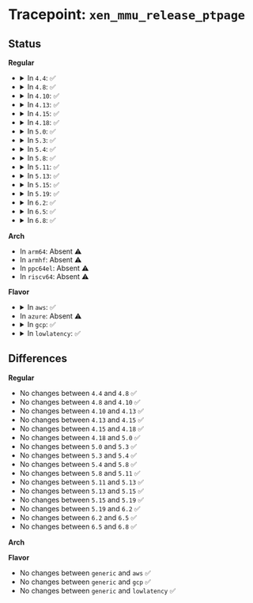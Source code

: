 # Tracepoint: <code>xen_mmu_release_ptpage</code>

## Status
<b>Regular</b>
<ul>
<li>
<details>
<summary>In <code>4.4</code>: ✅</summary>

Event:

```c
struct trace_event_raw_xen_mmu_release_ptpage {
    struct trace_entry ent;
    long unsigned int pfn;
    unsigned int level;
    bool pinned;
    char __data[0];
};
```
Function:

```c
void trace_event_raw_event_xen_mmu_release_ptpage(void *__data, long unsigned int pfn, unsigned int level, bool pinned);
```
</details>
</li>
<li>
<details>
<summary>In <code>4.8</code>: ✅</summary>

Event:

```c
struct trace_event_raw_xen_mmu_release_ptpage {
    struct trace_entry ent;
    long unsigned int pfn;
    unsigned int level;
    bool pinned;
    char __data[0];
};
```
Function:

```c
void trace_event_raw_event_xen_mmu_release_ptpage(void *__data, long unsigned int pfn, unsigned int level, bool pinned);
```
</details>
</li>
<li>
<details>
<summary>In <code>4.10</code>: ✅</summary>

Event:

```c
struct trace_event_raw_xen_mmu_release_ptpage {
    struct trace_entry ent;
    long unsigned int pfn;
    unsigned int level;
    bool pinned;
    char __data[0];
};
```
Function:

```c
void trace_event_raw_event_xen_mmu_release_ptpage(void *__data, long unsigned int pfn, unsigned int level, bool pinned);
```
</details>
</li>
<li>
<details>
<summary>In <code>4.13</code>: ✅</summary>

Event:

```c
struct trace_event_raw_xen_mmu_release_ptpage {
    struct trace_entry ent;
    long unsigned int pfn;
    unsigned int level;
    bool pinned;
    char __data[0];
};
```
Function:

```c
void trace_event_raw_event_xen_mmu_release_ptpage(void *__data, long unsigned int pfn, unsigned int level, bool pinned);
```
</details>
</li>
<li>
<details>
<summary>In <code>4.15</code>: ✅</summary>

Event:

```c
struct trace_event_raw_xen_mmu_release_ptpage {
    struct trace_entry ent;
    long unsigned int pfn;
    unsigned int level;
    bool pinned;
    char __data[0];
};
```
Function:

```c
void trace_event_raw_event_xen_mmu_release_ptpage(void *__data, long unsigned int pfn, unsigned int level, bool pinned);
```
</details>
</li>
<li>
<details>
<summary>In <code>4.18</code>: ✅</summary>

Event:

```c
struct trace_event_raw_xen_mmu_release_ptpage {
    struct trace_entry ent;
    long unsigned int pfn;
    unsigned int level;
    bool pinned;
    char __data[0];
};
```
Function:

```c
void trace_event_raw_event_xen_mmu_release_ptpage(void *__data, long unsigned int pfn, unsigned int level, bool pinned);
```
</details>
</li>
<li>
<details>
<summary>In <code>5.0</code>: ✅</summary>

Event:

```c
struct trace_event_raw_xen_mmu_release_ptpage {
    struct trace_entry ent;
    long unsigned int pfn;
    unsigned int level;
    bool pinned;
    char __data[0];
};
```
Function:

```c
void trace_event_raw_event_xen_mmu_release_ptpage(void *__data, long unsigned int pfn, unsigned int level, bool pinned);
```
</details>
</li>
<li>
<details>
<summary>In <code>5.3</code>: ✅</summary>

Event:

```c
struct trace_event_raw_xen_mmu_release_ptpage {
    struct trace_entry ent;
    long unsigned int pfn;
    unsigned int level;
    bool pinned;
    char __data[0];
};
```
Function:

```c
void trace_event_raw_event_xen_mmu_release_ptpage(void *__data, long unsigned int pfn, unsigned int level, bool pinned);
```
</details>
</li>
<li>
<details>
<summary>In <code>5.4</code>: ✅</summary>

Event:

```c
struct trace_event_raw_xen_mmu_release_ptpage {
    struct trace_entry ent;
    long unsigned int pfn;
    unsigned int level;
    bool pinned;
    char __data[0];
};
```
Function:

```c
void trace_event_raw_event_xen_mmu_release_ptpage(void *__data, long unsigned int pfn, unsigned int level, bool pinned);
```
</details>
</li>
<li>
<details>
<summary>In <code>5.8</code>: ✅</summary>

Event:

```c
struct trace_event_raw_xen_mmu_release_ptpage {
    struct trace_entry ent;
    long unsigned int pfn;
    unsigned int level;
    bool pinned;
    char __data[0];
};
```
Function:

```c
void trace_event_raw_event_xen_mmu_release_ptpage(void *__data, long unsigned int pfn, unsigned int level, bool pinned);
```
</details>
</li>
<li>
<details>
<summary>In <code>5.11</code>: ✅</summary>

Event:

```c
struct trace_event_raw_xen_mmu_release_ptpage {
    struct trace_entry ent;
    long unsigned int pfn;
    unsigned int level;
    bool pinned;
    char __data[0];
};
```
Function:

```c
void trace_event_raw_event_xen_mmu_release_ptpage(void *__data, long unsigned int pfn, unsigned int level, bool pinned);
```
</details>
</li>
<li>
<details>
<summary>In <code>5.13</code>: ✅</summary>

Event:

```c
struct trace_event_raw_xen_mmu_release_ptpage {
    struct trace_entry ent;
    long unsigned int pfn;
    unsigned int level;
    bool pinned;
    char __data[0];
};
```
Function:

```c
void trace_event_raw_event_xen_mmu_release_ptpage(void *__data, long unsigned int pfn, unsigned int level, bool pinned);
```
</details>
</li>
<li>
<details>
<summary>In <code>5.15</code>: ✅</summary>

Event:

```c
struct trace_event_raw_xen_mmu_release_ptpage {
    struct trace_entry ent;
    long unsigned int pfn;
    unsigned int level;
    bool pinned;
    char __data[0];
};
```
Function:

```c
void trace_event_raw_event_xen_mmu_release_ptpage(void *__data, long unsigned int pfn, unsigned int level, bool pinned);
```
</details>
</li>
<li>
<details>
<summary>In <code>5.19</code>: ✅</summary>

Event:

```c
struct trace_event_raw_xen_mmu_release_ptpage {
    struct trace_entry ent;
    long unsigned int pfn;
    unsigned int level;
    bool pinned;
    char __data[0];
};
```
Function:

```c
void trace_event_raw_event_xen_mmu_release_ptpage(void *__data, long unsigned int pfn, unsigned int level, bool pinned);
```
</details>
</li>
<li>
<details>
<summary>In <code>6.2</code>: ✅</summary>

Event:

```c
struct trace_event_raw_xen_mmu_release_ptpage {
    struct trace_entry ent;
    long unsigned int pfn;
    unsigned int level;
    bool pinned;
    char __data[0];
};
```
Function:

```c
void trace_event_raw_event_xen_mmu_release_ptpage(void *__data, long unsigned int pfn, unsigned int level, bool pinned);
```
</details>
</li>
<li>
<details>
<summary>In <code>6.5</code>: ✅</summary>

Event:

```c
struct trace_event_raw_xen_mmu_release_ptpage {
    struct trace_entry ent;
    long unsigned int pfn;
    unsigned int level;
    bool pinned;
    char __data[0];
};
```
Function:

```c
void trace_event_raw_event_xen_mmu_release_ptpage(void *__data, long unsigned int pfn, unsigned int level, bool pinned);
```
</details>
</li>
<li>
<details>
<summary>In <code>6.8</code>: ✅</summary>

Event:

```c
struct trace_event_raw_xen_mmu_release_ptpage {
    struct trace_entry ent;
    long unsigned int pfn;
    unsigned int level;
    bool pinned;
    char __data[0];
};
```
Function:

```c
void trace_event_raw_event_xen_mmu_release_ptpage(void *__data, long unsigned int pfn, unsigned int level, bool pinned);
```
</details>
</li>
</ul>
<b>Arch</b>
<ul>
<li>
In <code>arm64</code>: Absent ⚠️
</li>
<li>
In <code>armhf</code>: Absent ⚠️
</li>
<li>
In <code>ppc64el</code>: Absent ⚠️
</li>
<li>
In <code>riscv64</code>: Absent ⚠️
</li>
</ul>
<b>Flavor</b>
<ul>
<li>
<details>
<summary>In <code>aws</code>: ✅</summary>

Event:

```c
struct trace_event_raw_xen_mmu_release_ptpage {
    struct trace_entry ent;
    long unsigned int pfn;
    unsigned int level;
    bool pinned;
    char __data[0];
};
```
Function:

```c
void trace_event_raw_event_xen_mmu_release_ptpage(void *__data, long unsigned int pfn, unsigned int level, bool pinned);
```
</details>
</li>
<li>
In <code>azure</code>: Absent ⚠️
</li>
<li>
<details>
<summary>In <code>gcp</code>: ✅</summary>

Event:

```c
struct trace_event_raw_xen_mmu_release_ptpage {
    struct trace_entry ent;
    long unsigned int pfn;
    unsigned int level;
    bool pinned;
    char __data[0];
};
```
Function:

```c
void trace_event_raw_event_xen_mmu_release_ptpage(void *__data, long unsigned int pfn, unsigned int level, bool pinned);
```
</details>
</li>
<li>
<details>
<summary>In <code>lowlatency</code>: ✅</summary>

Event:

```c
struct trace_event_raw_xen_mmu_release_ptpage {
    struct trace_entry ent;
    long unsigned int pfn;
    unsigned int level;
    bool pinned;
    char __data[0];
};
```
Function:

```c
void trace_event_raw_event_xen_mmu_release_ptpage(void *__data, long unsigned int pfn, unsigned int level, bool pinned);
```
</details>
</li>
</ul>

## Differences
<b>Regular</b>
<ul>
<li>
No changes between <code>4.4</code> and <code>4.8</code> ✅
</li>
<li>
No changes between <code>4.8</code> and <code>4.10</code> ✅
</li>
<li>
No changes between <code>4.10</code> and <code>4.13</code> ✅
</li>
<li>
No changes between <code>4.13</code> and <code>4.15</code> ✅
</li>
<li>
No changes between <code>4.15</code> and <code>4.18</code> ✅
</li>
<li>
No changes between <code>4.18</code> and <code>5.0</code> ✅
</li>
<li>
No changes between <code>5.0</code> and <code>5.3</code> ✅
</li>
<li>
No changes between <code>5.3</code> and <code>5.4</code> ✅
</li>
<li>
No changes between <code>5.4</code> and <code>5.8</code> ✅
</li>
<li>
No changes between <code>5.8</code> and <code>5.11</code> ✅
</li>
<li>
No changes between <code>5.11</code> and <code>5.13</code> ✅
</li>
<li>
No changes between <code>5.13</code> and <code>5.15</code> ✅
</li>
<li>
No changes between <code>5.15</code> and <code>5.19</code> ✅
</li>
<li>
No changes between <code>5.19</code> and <code>6.2</code> ✅
</li>
<li>
No changes between <code>6.2</code> and <code>6.5</code> ✅
</li>
<li>
No changes between <code>6.5</code> and <code>6.8</code> ✅
</li>
</ul>
<b>Arch</b>
<ul>
</ul>
<b>Flavor</b>
<ul>
<li>
No changes between <code>generic</code> and <code>aws</code> ✅
</li>
<li>
No changes between <code>generic</code> and <code>gcp</code> ✅
</li>
<li>
No changes between <code>generic</code> and <code>lowlatency</code> ✅
</li>
</ul>
